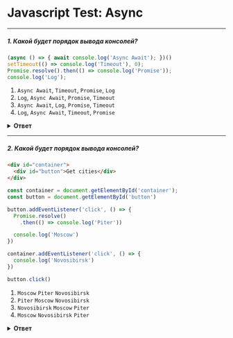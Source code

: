 # Javascript Test: Async

---

##### 1. Какой будет порядок вывода консолей?

```javascript
(async () => { await console.log('Async Await'); })()
setTimeout(() => console.log('Timeout'), 0);
Promise.resolve().then(() => console.log('Promise'));
console.log('Log');
```

1. `Async Await`, `Timeout`, `Promise`, `Log`
2. `Log`, `Async Await`, `Promise`, `Timeout`
3. `Async Await`, `Log`, `Promise`, `Timeout`
4. `Log`, `Async Await`, `Timeout`, `Promise`

<details><summary><b>Ответ</b></summary>
<p>

**Ответ:** `3`

</p>
</details>

---

##### 2. Какой будет порядок вывода консолей?

```html
<div id="container">
  <div id="button">Get cities</div>
</div>
```

```javascript
const container = document.getElementById('container');
const button = document.getElementById('button')

button.addEventListener('click', () => {
  Promise.resolve()
    .then(() => console.log('Piter'))

  console.log('Moscow')
})

container.addEventListener('click', () => {
  console.log('Novosibirsk')
})

button.click()
```

1. `Moscow` `Piter` `Novosibirsk`
2. `Piter` `Moscow` `Novosibirsk`
3. `Novosibirsk` `Moscow` `Piter`
4. `Moscow` `Novosibirsk` `Piter`

<details><summary><b>Ответ</b></summary>
<p>

**Ответ: 4**

</p>
</details>
